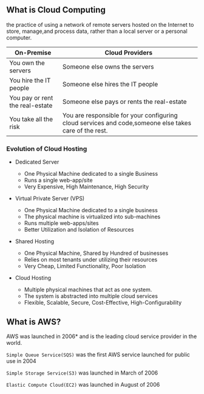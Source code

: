 ## What is Cloud Computing

the practice of using a network of remote servers hosted on the Internet to store, manage,and process data, rather than a local server or a personal computer.

| On-Premise | Cloud Providers |
|------------|-----------------|
| You own the servers | Someone else owns the servers |
| You hire the IT people | Someone else hires the IT people |
| You pay or rent the real-estate | Someone else pays or rents the real-estate |
| You take all the risk | You are responsible for your configuring cloud services and code,someone else takes care of the rest.|

### Evolution of Cloud Hosting

* Dedicated Server
    * One Physical Machine dedicated to a single Business
    * Runs a single web-app/site
    * Very Expensive, High Maintenance, High Security
 
* Virtual Private Server (VPS)
    * One Physical Machine dedicated to a single business
    * The physical machine is virtualized into sub-machines
    * Runs multiple web-apps/sites
    * Better Utilization and Isolation of Resources

* Shared Hosting
    * One Physical Machine, Shared by Hundred of businesses
    * Relies on most tenants under utilizing their resources
    * Very Cheap, Limited Functionality, Poor Isolation
 
* Cloud Hosting
    * Multiple physical machines that act as one system.
    * The system is abstracted into multiple cloud services
    * Flexible, Scalable, Secure, Cost-Effective, High-Configurability


## What is AWS?

AWS was launched in 2006* and is the leading cloud service provider in the world.

`Simple Queue Service(SQS)` was the first AWS service launched for public use in 2004

`Simple Storage Service(S3)` was launched in March of 2006

`Elastic Compute Cloud(EC2)` was launched in August of 2006


